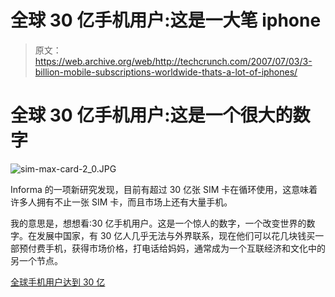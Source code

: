 # 全球 30 亿手机用户:这是一大笔 iphone

> 原文：<https://web.archive.org/web/http://techcrunch.com/2007/07/03/3-billion-mobile-subscriptions-worldwide-thats-a-lot-of-iphones/>

# 全球 30 亿手机用户:这是一个很大的数字

![sim-max-card-2_0.JPG](img/26e2e842fe6ca1cd3bbf226c6af002d5.png)

Informa 的一项新研究发现，目前有超过 30 亿张 SIM 卡在循环使用，这意味着许多人拥有不止一张 SIM 卡，而且市场上还有大量手机。

我的意思是，想想看:30 亿手机用户。这是一个惊人的数字，一个改变世界的数字。在发展中国家，有 30 亿人几乎无法与外界联系，现在他们可以花几块钱买一部预付费手机，获得市场价格，打电话给妈妈，通常成为一个互联经济和文化中的另一个节点。

[全球手机用户达到 30 亿](https://web.archive.org/web/20201130101732/http://www.theregister.co.uk/2007/07/03/mobile_subscriptions_skyrocket/)
